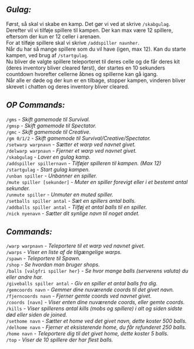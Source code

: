 ## ***_Gulag:_***<br>

Først, så skal vi skabe en kamp. Det gør vi ved at skrive `/skabgulag`. <br>
Derefter vil vi tilføje spillere til kampen. Der kan max være 12 spillere, eftersom der kun er 12 celler i arenaen. <br>
For at tilføje spillere skal vi skrive `/addspiller navnher`. <br>
Når du har så mange spillere som du vil have (igen, max 12). Kan du starte kampen, ved brug af `/startgulag`. <br>
Nu bliver de valgte spillere teleporteret til deres celle og de får deres kit (deres inventory bliver cleared først), der startes en 10 sekunders countdown hvorefter cellerne åbnes og spillerne kan gå igang. <br>
Når alle er døde og der kun er en tilbage, stopper kampen, vinderen bliver skrevet i chatten og deres inventory bliver cleared.

## ***_OP Commands:_*** <br>

`/gms` _- Skift gamemode til Survival._ <br>
`/gmsp` _- Skift gamemode til Spectator._ <br>
`/gmc` _- Skift gamemode til Creative._ <br>
`/gm 0/1/2` _- Skift gamemode til Survival/Creative/Spectator._ <br>
`/setwarp warpnavn` _- Sætter et warp ved navnet givet._ <br>
`/delwarp warpnavn` _- Fjerner et warp ved navnet givet._ <br>
`/skabgulag` _- Laver en gulag kamp._ <br>
`/addspiller spillernavn` _- Tilføjer spilleren til kampen. (Max 12)_ <br>
`/startgulag` _- Start gulag kampen._ <br>
`/unban spiller` _- Unbanner en spiller._ <br>
`/mute spiller [sekunder]` _- Muter en spiller forevigt eller i et bestemt antal sekunder._ <br>
`/unmute spiller` _- Unmuter en muted spiller._ <br>
`/setballs spiller antal` _- Sæt en spillers antal balls._ <br>
`/addballs spiller antal` _- Tilføj et antal balls til en spiller._ <br>
`/nick nyenavn` _- Sætter dit synlige navn til noget andet._

## ***_Commands:_***

`/warp warpnavn` _- Teleportere til et warp ved navnet givet._ <br>
`/warps` _- Viser en liste af de tilgængelige warps._ <br>
`/spawn` _- Teleportere til Spawn._ <br>
`/shop` _- Se hvordan man bruger shops._ <br>
`/balls [valgfri spiller her}` _- Se hvor mange balls (serverens valuta) du eller andre har._ <br>
`/giveballs spiller antal` _- Giv en spiller et antal balls fra dig._ <br>
`/gemcoords navn` _- Gemmer dine nuværende coords til det givet navn._ <br>
`/fjerncoords navn` _- Fjerner gemte coords ved navnet givet._ <br>
`/coords [navn]` _- Viser enten dine nuværende coords, eller gemte coords._ <br>
`/kills` _- Viser spillerens antal kills (mobs og spillere) i alt og siden sidste død eller siden de joined._ <br>
`/sethome navn` _- Sætter et home ved det givet navn, dette koster 500 balls._ <br>
`/delhome navn` _- Fjerner et eksisterende home, du får refunderet 250 balls._ <br>
`/home navn` _- Teleportere dig til det givet home, dette koster 5 balls._ <br>
`/top` _- Viser de 10 spillere der har flest balls._
